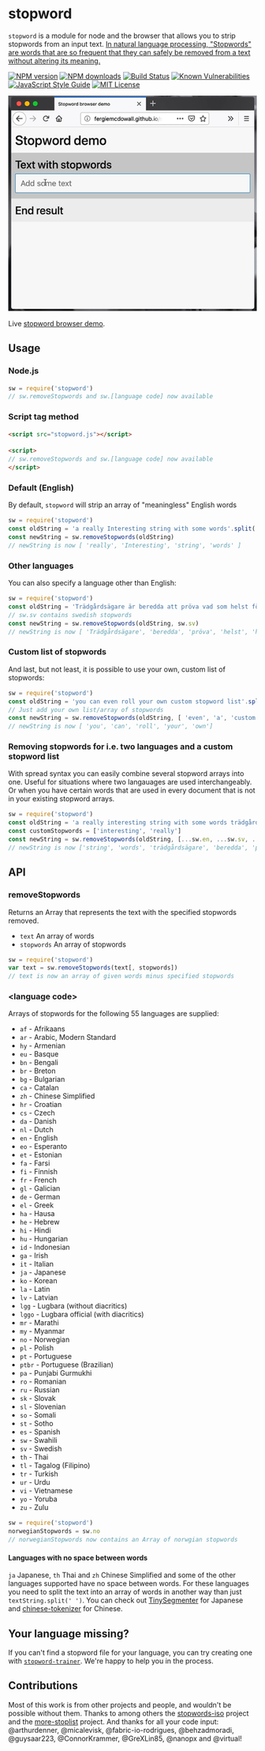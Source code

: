 # stopword
`stopword` is a module for node and the browser that allows you to strip
stopwords from an input text. [In natural language processing, "Stopwords" are
words that are so frequent that they can safely be removed from a text without
altering its meaning.](https://en.wikipedia.org/wiki/Stop_words)

[![NPM version][npm-version-image]][npm-url]
[![NPM downloads][npm-downloads-image]][npm-url]
[![Build Status][travis-image]][travis-url]
[![Known Vulnerabilities][snyk-image]][snyk-url]
[![JavaScript Style Guide][standardjs-image]][standardjs-url]
[![MIT License][license-image]][license-url]

![wonderful day stopword module](./demo/stopword-demo.gif)

Live [stopword browser demo](http://fergiemcdowall.github.io/stopword/demo/).

## Usage

### Node.js
```javascript
sw = require('stopword')
// sw.removeStopwords and sw.[language code] now available
```

### Script tag method
```html
<script src="stopword.js"></script>

<script>
// sw.removeStopwords and sw.[language code] now available
</script>
```


### Default (English)
By default, `stopword` will strip an array of "meaningless" English words

```javascript
sw = require('stopword')
const oldString = 'a really Interesting string with some words'.split(' ')
const newString = sw.removeStopwords(oldString)
// newString is now [ 'really', 'Interesting', 'string', 'words' ]

```

### Other languages
You can also specify a language other than English:
```javascript
sw = require('stopword')
const oldString = 'Trädgårdsägare är beredda att pröva vad som helst för att bli av med de hatade mördarsniglarna åäö'.split(' ')
// sw.sv contains swedish stopwords
const newString = sw.removeStopwords(oldString, sw.sv)
// newString is now [ 'Trädgårdsägare', 'beredda', 'pröva', 'helst', 'hatade', 'mördarsniglarna', 'åäö' ]
```

### Custom list of stopwords
And last, but not least, it is possible to use your own, custom list of stopwords:
```javascript
sw = require('stopword')
const oldString = 'you can even roll your own custom stopword list'.split(' ')
// Just add your own list/array of stopwords
const newString = sw.removeStopwords(oldString, [ 'even', 'a', 'custom', 'stopword', 'list', 'is', 'possible']
// newString is now [ 'you', 'can', 'roll', 'your', 'own']
```

### Removing stopwords for i.e. two languages and a custom stopword list
With spread syntax you can easily combine several stopword arrays into one. Useful for situations where two langauages are used interchangeably. Or when you have certain words that are used in every document that is not in your existing stopword arrays.
```javascript
sw = require('stopword')
const oldString = 'a really interesting string with some words trädgårdsägare är beredda att pröva vad som helst för att bli av med de hatade mördarsniglarna'.split(' ')
const customStopwords = ['interesting', 'really']
const newString = sw.removeStopwords(oldString, [...sw.en, ...sw.sv, ...customStopwords]
// newString is now ['string', 'words', 'trädgårdsägare', 'beredda', 'pröva', 'helst', 'hatade', 'mördarsniglarna']
```



## API

### removeStopwords

Returns an Array that represents the text with the specified stopwords removed.

* `text` An array of words
* `stopwords` An array of stopwords

```javascript
sw = require('stopword')
var text = sw.removeStopwords(text[, stopwords])
// text is now an array of given words minus specified stopwords
```

### &lt;language code&gt;

Arrays of stopwords for the following 55 languages are supplied: 

* `af` - Afrikaans
* `ar` - Arabic, Modern Standard
* `hy` - Armenian
* `eu` - Basque
* `bn` - Bengali
* `br` - Breton
* `bg` - Bulgarian
* `ca` - Catalan
* `zh` - Chinese Simplified
* `hr` - Croatian
* `cs` - Czech
* `da` - Danish
* `nl` - Dutch
* `en` - English
* `eo` - Esperanto
* `et` - Estonian
* `fa` - Farsi
* `fi` - Finnish
* `fr` - French
* `gl` - Galician
* `de` - German
* `el` - Greek
* `ha` - Hausa
* `he` - Hebrew
* `hi` - Hindi
* `hu` - Hungarian
* `id` - Indonesian
* `ga` - Irish
* `it` - Italian
* `ja` - Japanese
* `ko` - Korean
* `la` - Latin
* `lv` - Latvian
* `lgg` - Lugbara (without diacritics)
* `lggo` - Lugbara official (with diacritics)
* `mr` - Marathi
* `my` - Myanmar
* `no` - Norwegian
* `pl` - Polish
* `pt` - Portuguese
* `ptbr` - Portuguese (Brazilian)
* `pa` - Punjabi Gurmukhi
* `ro` - Romanian
* `ru` - Russian
* `sk` - Slovak
* `sl` - Slovenian
* `so` - Somali
* `st` - Sotho
* `es` - Spanish
* `sw` - Swahili
* `sv` - Swedish
* `th` - Thai
* `tl` - Tagalog (Filipino)
* `tr` - Turkish
* `ur` - Urdu
* `vi` - Vietnamese
* `yo` - Yoruba
* `zu` - Zulu

```javascript
sw = require('stopword')
norwegianStopwords = sw.no
// norwegianStopwords now contains an Array of norwgian stopwords
```

#### Languages with no space between words
`ja` Japanese, `th` Thai and `zh` Chinese Simplified and some of the other languages supported have no space between words. For these languages you need to split the text into an array of words in another way than just `textString.split(' ')`. You can check out [TinySegmenter](http://chasen.org/%7Etaku/software/TinySegmenter/) for Japanese and [chinese-tokenizer](https://github.com/yishn/chinese-tokenizer) for Chinese.

## Your language missing?
If you can't find a stopword file for your language, you can try creating one with [`stopword-trainer`](https://github.com/eklem/stopword-trainer). We're happy to help you in the process.

## Contributions
Most of this work is from other projects and people, and wouldn't be possible without them. Thanks to among others the [stopwords-iso](https://github.com/stopwords-iso) project and the [more-stoplist](https://github.com/dohliam/more-stoplists) project. And thanks for all your code input: @arthurdenner, @micalevisk, @fabric-io-rodrigues, @behzadmoradi, @guysaar223, @ConnorKrammer, @GreXLin85, @nanopx and @virtual!

[license-image]: http://img.shields.io/badge/license-MIT-blue.svg?style=flat
[license-url]: LICENSE
[npm-url]: https://npmjs.org/package/stopword
[npm-version-image]: http://img.shields.io/npm/v/stopword.svg?style=flat
[npm-downloads-image]: http://img.shields.io/npm/dm/stopword.svg?style=flat
[travis-url]: http://travis-ci.org/fergiemcdowall/stopword
[travis-image]: http://img.shields.io/travis/fergiemcdowall/stopword.svg?style=flat
[snyk-url]: https://snyk.io/test/github/fergiemcdowall/stopword?targetFile=package.json
[snyk-image]: https://snyk.io/test/github/fergiemcdowall/stopword/badge.svg?targetFile=package.json
[standardjs-url]: https://standardjs.com
[standardjs-image]: https://img.shields.io/badge/code_style-standard-brightgreen.svg?style=flat-square
